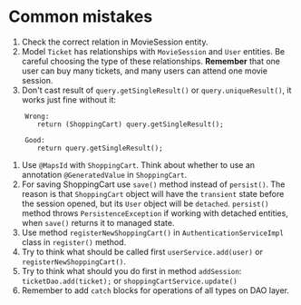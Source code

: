 # Common mistakes

1. Check the correct relation in MovieSession entity. 
1. Model `Ticket` has relationships with `MovieSession` and `User` entities. 
    Be careful choosing the type of these relationships. 
    __Remember__ that one user can buy many tickets, and many users can attend one movie session.
1. Don't cast result of `query.getSingleResult()` or `query.uniqueResult()`, it works just fine without it:
```
    Wrong:
       return (ShoppingCart) query.getSingleResult();
    
    Good:
       return query.getSingleResult();
```
1. Use `@MapsId` with `ShoppingCart`. Think about whether to use an annotation `@GeneratedValue` in `ShoppingCart`.
1. For saving ShoppingCart use `save()` method instead of `persist()`. 
The reason is that `ShoppingCart` object will have the `transient` state before the session opened, but its `User` object will be `detached`. 
`persist()` method throws `PersistenceException` if working with detached entities, when `save()` returns it to managed state.
1. Use method `registerNewShoppingCart()` in `AuthenticationServiceImpl` class in `register()` method.
1. Try to think what should be called first `userService.add(user)` or `registerNewShoppingCart()`.
1. Try to think what should you do first in method `addSession`: 
`ticketDao.add(ticket);` or `shoppingCartService.update()`
1. Remember to add `catch` blocks for operations of all types on DAO layer.   
